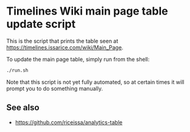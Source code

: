 # Timelines Wiki main page table update script

This is the script that prints the table seen at
<https://timelines.issarice.com/wiki/Main_Page>.

To update the main page table, simply run from the shell:

```bash
./run.sh
```

Note that this script is not yet fully automated, so at certain times
it will prompt you to do something manually.

## See also

- https://github.com/riceissa/analytics-table
